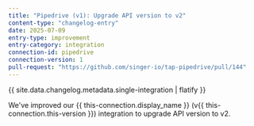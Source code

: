 ```yaml
---
title: "Pipedrive (v1): Upgrade API version to v2"
content-type: "changelog-entry"
date: 2025-07-09
entry-type: improvement
entry-category: integration
connection-id: pipedrive
connection-version: 1
pull-request: "https://github.com/singer-io/tap-pipedrive/pull/144"
---
```

{{ site.data.changelog.metadata.single-integration | flatify }}

We've improved our {{ this-connection.display_name }} (v{{ this-connection.this-version }}) integration to upgrade API version to v2.